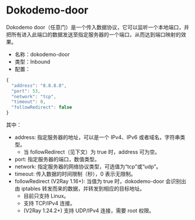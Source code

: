 # Dokodemo-door
Dokodemo door（任意门）是一个传入数据协议，它可以监听一个本地端口，并把所有进入此端口的数据发送至指定服务器的一个端口，从而达到端口映射的效果。

* 名称：dokodemo-door
* 类型：Inbound
* 配置：

```javascript
{
  "address": "8.8.8.8",
  "port": 53,
  "network": "tcp",
  "timeout": 0,
  "followRedirect": false
}
```

其中：
* address: 指定服务器的地址，可以是一个 IPv4、IPv6 或者域名，字符串类型。
  * 当 followRedirect（见下文）为 true 时，address 可为空。
* port: 指定服务器的端口，数值类型。
* network: 指定服务器的网络协议类型，可选值为“tcp”或“udp”。
* timeout: 传入数据的时间限制（秒），0 表示无限制。
* followRedirect (V2Ray 1.16+): 当值为 true 时，dokodemo-door 会识别出由 iptables 转发而来的数据，并转发到相应的目标地址。
  * 目前只支持 Linux。
  * 支持 TCP/IPv4 连接。
  * (V2Ray 1.24.2+) 支持 UDP/IPv4 连接，需要 root 权限。
